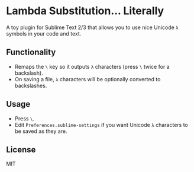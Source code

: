 Lambda Substitution... Literally
================================

A toy plugin for Sublime Text 2/3 that allows you to use nice Unicode `λ` symbols in your code and text.

Functionality
-------------
- Remaps the `\` key so it outputs `λ` characters (press `\` twice for a backslash).
- On saving a file, `λ` characters will be optionally converted to backslashes.

Usage
-----
- Press `\`.
- Edit `Preferences.sublime-settings` if you want Unicode `λ` characters to be saved as they are.

License
-------
MIT